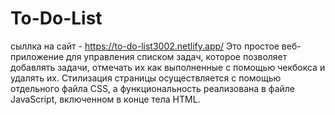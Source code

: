 # To-Do-List
сыллка на сайт - https://to-do-list3002.netlify.app/
Это простое веб-приложение для управления списком задач, которое позволяет добавлять задачи, отмечать их как выполненные с помощью чекбокса и удалять их. Стилизация страницы осуществляется с помощью отдельного файла CSS, а функциональность реализована в файле JavaScript, включенном в конце тела HTML.
